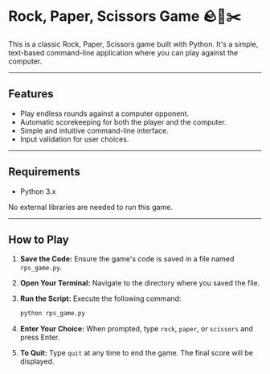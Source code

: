 # Rock, Paper, Scissors Game 🪨📄✂️

This is a classic Rock, Paper, Scissors game built with Python. It's a simple, text-based command-line application where you can play against the computer.

---

## Features

-   Play endless rounds against a computer opponent.
-   Automatic scorekeeping for both the player and the computer.
-   Simple and intuitive command-line interface.
-   Input validation for user choices.

---

## Requirements

-   Python 3.x

No external libraries are needed to run this game.

---

## How to Play

1.  **Save the Code:** Ensure the game's code is saved in a file named `rps_game.py`.

2.  **Open Your Terminal:** Navigate to the directory where you saved the file.

3.  **Run the Script:** Execute the following command:
    ```bash
    python rps_game.py
    ```

4.  **Enter Your Choice:** When prompted, type `rock`, `paper`, or `scissors` and press Enter.

5.  **To Quit:** Type `quit` at any time to end the game. The final score will be displayed.
